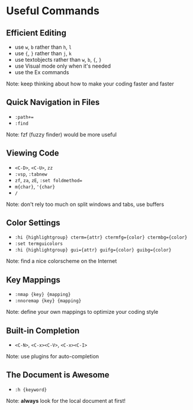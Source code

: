 # Useful Commands

## Efficient Editing

- use `w`, `b` rather than `h`, `l`
- use `{`, `}` rather than `j`, `k`
- use textobjects rather than `w`, `b`, `{`, `}`
- use Visual mode only when it's needed
- use the Ex commands

Note: keep thinking about how to make your coding faster and faster

## Quick Navigation in Files

- `:path+=`
- `:find`

Note: fzf (fuzzy finder) would be more useful

## Viewing Code

- `<C-D>`, `<C-U>`, `zz`
- `:vsp`, `:tabnew`
- `zf`, `za`, `zE`, `:set foldmethod=`
- `m{char}`, `'{char}`
- `/`

Note: don't rely too much on split windows and tabs, use buffers

## Color Settings

- `:hi {highlightgroup} cterm={attr} ctermfg={color} ctermbg={color}`
- `:set termguicolors`
- `:hi {highlightgroup} gui={attr} guifg={color} guibg={color}`

Note: find a nice colorscheme on the Internet

## Key Mappings

- `:nmap {key} {mapping}`
- `:nnoremap {key} {mapping}`

Note: define your own mappings to optimize your coding style

## Built-in Completion

- `<C-N>`, `<C-x><C-V>`, `<C-x><C-I>`

Note: use plugins for auto-completion

## The Document is Awesome

- `:h {keyword}`

Note: **always** look for the local document at first!
